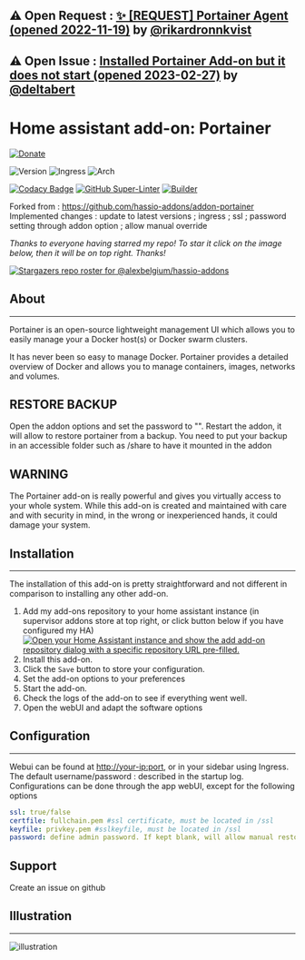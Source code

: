 ## &#9888; Open Request : [✨ [REQUEST] Portainer Agent (opened 2022-11-19)](https://github.com/alexbelgium/hassio-addons/issues/565) by [@rikardronnkvist](https://github.com/rikardronnkvist)
## &#9888; Open Issue : [Installed Portainer Add-on but it does not start (opened 2023-02-27)](https://github.com/alexbelgium/hassio-addons/issues/736) by [@deltabert](https://github.com/deltabert)
# Home assistant add-on: Portainer

[![Donate][donation-badge]](https://www.buymeacoffee.com/alexbelgium)

![Version](https://img.shields.io/badge/dynamic/json?label=Version&query=%24.version&url=https%3A%2F%2Fraw.githubusercontent.com%2Falexbelgium%2Fhassio-addons%2Fmaster%2Fportainer%2Fconfig.json)
![Ingress](https://img.shields.io/badge/dynamic/json?label=Ingress&query=%24.ingress&url=https%3A%2F%2Fraw.githubusercontent.com%2Falexbelgium%2Fhassio-addons%2Fmaster%2Fportainer%2Fconfig.json)
![Arch](https://img.shields.io/badge/dynamic/json?color=success&label=Arch&query=%24.arch&url=https%3A%2F%2Fraw.githubusercontent.com%2Falexbelgium%2Fhassio-addons%2Fmaster%2Fportainer%2Fconfig.json)

[![Codacy Badge](https://app.codacy.com/project/badge/Grade/9c6cf10bdbba45ecb202d7f579b5be0e)](https://www.codacy.com/gh/alexbelgium/hassio-addons/dashboard?utm_source=github.com&utm_medium=referral&utm_content=alexbelgium/hassio-addons&utm_campaign=Badge_Grade)
[![GitHub Super-Linter](https://github.com/alexbelgium/hassio-addons/workflows/Lint%20Code%20Base/badge.svg)](https://github.com/marketplace/actions/super-linter)
[![Builder](https://github.com/alexbelgium/hassio-addons/workflows/Builder/badge.svg)](https://github.com/alexbelgium/hassio-addons/actions/workflows/builder.yaml)

[donation-badge]: https://img.shields.io/badge/Buy%20me%20a%20coffee-%23d32f2f?logo=buy-me-a-coffee&style=flat&logoColor=white

Forked from : https://github.com/hassio-addons/addon-portainer
Implemented changes : update to latest versions ; ingress ; ssl ; password setting through addon option ; allow manual override

_Thanks to everyone having starred my repo! To star it click on the image below, then it will be on top right. Thanks!_


[![Stargazers repo roster for @alexbelgium/hassio-addons](https://git-lister.onrender.com/api/stars/alexbelgium/hassio-addons?limit=30)](https://github.com/alexbelgium/hassio-addons/stargazers)

## About

---

Portainer is an open-source lightweight management UI which allows you to
easily manage your a Docker host(s) or Docker swarm clusters.

It has never been so easy to manage Docker. Portainer provides a detailed
overview of Docker and allows you to manage containers, images, networks and
volumes.

## RESTORE BACKUP

Open the addon options and set the password to "". Restart the addon, it will allow to restore portainer from a backup. You need to put your backup in an accessible folder such as /share to have it mounted in the addon

## WARNING

The Portainer add-on is really powerful and gives you virtually access to
your whole system. While this add-on is created and maintained with care and
with security in mind, in the wrong or inexperienced hands,
it could damage your system.

## Installation

---

The installation of this add-on is pretty straightforward and not different in comparison to installing any other add-on.

1. Add my add-ons repository to your home assistant instance (in supervisor addons store at top right, or click button below if you have configured my HA)
   [![Open your Home Assistant instance and show the add add-on repository dialog with a specific repository URL pre-filled.](https://my.home-assistant.io/badges/supervisor_add_addon_repository.svg)](https://my.home-assistant.io/redirect/supervisor_add_addon_repository/?repository_url=https%3A%2F%2Fgithub.com%2Falexbelgium%2Fhassio-addons)
1. Install this add-on.
1. Click the `Save` button to store your configuration.
1. Set the add-on options to your preferences
1. Start the add-on.
1. Check the logs of the add-on to see if everything went well.
1. Open the webUI and adapt the software options

## Configuration

---

Webui can be found at <http://your-ip:port>, or in your sidebar using Ingress.
The default username/password : described in the startup log.
Configurations can be done through the app webUI, except for the following options

```yaml
ssl: true/false
certfile: fullchain.pem #ssl certificate, must be located in /ssl
keyfile: privkey.pem #sslkeyfile, must be located in /ssl
password: define admin password. If kept blank, will allow manual restore of previous backup. At least 12 characters.
```

## Support

Create an issue on github

## Illustration

---

![illustration](https://github.com/hassio-addons/addon-portainer/raw/main/images/screenshot.png)

